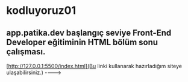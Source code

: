 # kodluyoruz01

## app.patika.dev başlangıç seviye Front-End Developer eğitiminin HTML bölüm sonu çalışması.

[http://127.0.0.1:5500/index.html](Bu linki kullanarak hazırladığım siteye ulaşabilirsiniz.) ----> 
